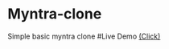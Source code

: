 # Myntra-clone
Simple basic myntra clone 
#Live Demo [(Click)](https://officialrahul1212.github.io/Myntra-clone/)
